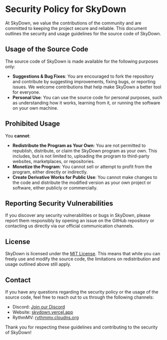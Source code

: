 # Security Policy for SkyDown

At SkyDown, we value the contributions of the community and are committed to keeping the project secure and reliable. This document outlines the security and usage guidelines for the source code of SkyDown.

## Usage of the Source Code

The source code of SkyDown is made available for the following purposes only:

- **Suggestions & Bug Fixes**: You are encouraged to fork the repository and contribute by suggesting improvements, fixing bugs, or reporting issues. We welcome contributions that help make SkyDown a better tool for everyone.
- **Personal Use**: You can use the source code for personal purposes, such as understanding how it works, learning from it, or running the software on your own machine.

## Prohibited Usage

You **cannot**:

- **Redistribute the Program as Your Own**: You are not permitted to republish, distribute, or claim the SkyDown program as your own. This includes, but is not limited to, uploading the program to third-party websites, marketplaces, or repositories.
- **Monetize the Program**: You cannot sell or attempt to profit from the program, either directly or indirectly.
- **Create Derivative Works for Public Use**: You cannot make changes to the code and distribute the modified version as your own project or software, either publicly or commercially.

## Reporting Security Vulnerabilities

If you discover any security vulnerabilities or bugs in SkyDown, please report them responsibly by opening an issue on the GitHub repository or contacting us directly via our official communication channels.

## License

SkyDown is licensed under the [MIT License](LICENSE). This means that while you can freely use and modify the source code, the limitations on redistribution and usage outlined above still apply.

## Contact

If you have any questions regarding the security policy or the usage of the source code, feel free to reach out to us through the following channels:

- Discord: [Join our Discord](https://discord.gg/EY7v56BeFc)
- Website: [skydown.vercel.app](https://skydown.vercel.app)
- RythmMV: [rythmmv.cloudns.org](https://rythmmv.cloudns.org)

Thank you for respecting these guidelines and contributing to the security of SkyDown!

